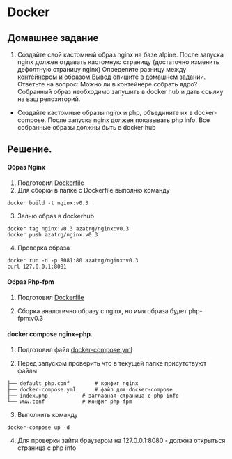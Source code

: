 # Docker

## Домашнее задание

1. Создайте свой кастомный образ nginx на базе alpine. После запуска nginx должен отдавать кастомную страницу (достаточно изменить дефолтную страницу nginx)
Определите разницу между контейнером и образом
Вывод опишите в домашнем задании.
Ответьте на вопрос: Можно ли в контейнере собрать ядро?
Собранный образ необходимо запушить в docker hub и дать ссылку на ваш
репозиторий.

* Создайте кастомные образы nginx и php, объедините их в docker-compose.
После запуска nginx должен показывать php info.
Все собранные образы должны быть в docker hub

## Решение.

#### Образ Nginx

1. Подготовил [Dockerfile](https://raw.githubusercontent.com/azatrg/OTUS-Linux-Homework/master/homework-11/Dockerfile_nginx)
2. Для сборки в папке с Dockerfile выполню команду
```
docker build -t nginx:v0.3 .
```
3. Залью образ в dockerhub
```
docker tag nginx:v0.3 azatrg/nginx:v0.3
docker push azatrg/nginx:v0.3
```
4. Проверка образа
```
docker run -d -p 8081:80 azatrg/nginx:v0.3
curl 127.0.0.1:8081
```

#### Образ Php-fpm

1. Подготовил [Dockerfile](https://raw.githubusercontent.com/azatrg/OTUS-Linux-Homework/master/homework-11/Dockerfile_php-fpm)

2. Сборка аналогично образу с nginx, но имя образа будет php-fpm:v0.3 


#### docker compose nginx+php.

1. Подготовил файл [docker-compose.yml](https://raw.githubusercontent.com/azatrg/OTUS-Linux-Homework/master/homework-11/docker-compose.yml)

2. Перед запуском проверить что в текущей папке присутствуют файлы

```
├── default_php.conf		# конфиг nginx
├── docker-compose.yml		# файл для docker-compose
├── index.php			# заглавная страница с php info
└── www.conf			# Конфиг php-fpm

```
3. Выполнить команду
```
docker-compose up -d
```

4. Для проверки зайти браузером на 127.0.0.1:8080 - должна открыться страница с php info


